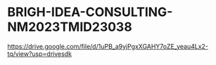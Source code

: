 # BRIGH-IDEA-CONSULTING-NM2023TMID23038
https://drive.google.com/file/d/1uPB_a9yjPgxXGAHY7oZE_yeau4Lx2-tq/view?usp=drivesdk
